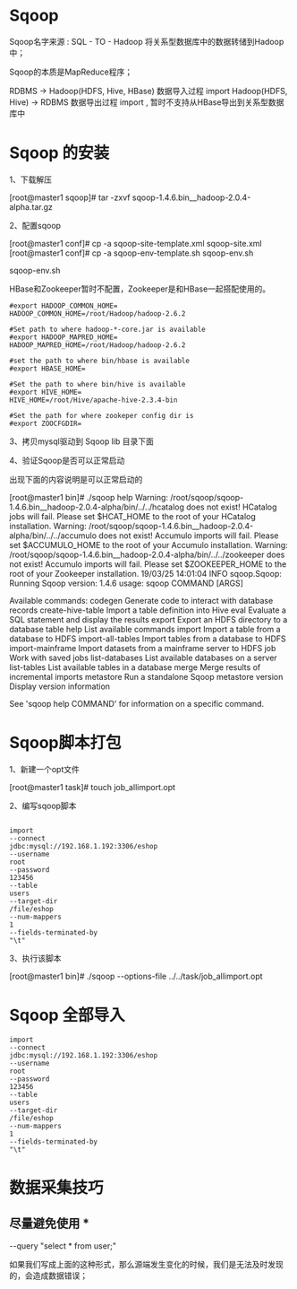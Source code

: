 
# Sqoop

Sqoop名字来源 : SQL - TO - Hadoop 将关系型数据库中的数据转储到Hadoop中；

Sqoop的本质是MapReduce程序；

RDBMS -> Hadoop(HDFS, Hive, HBase)     数据导入过程 import
 Hadoop(HDFS, Hive)  -> RDBMS  数据导出过程 import , 暂时不支持从HBase导出到关系型数据库中 
 
 # Sqoop 的安装
 
 1、下载解压
 
 [root@master1 sqoop]# tar -zxvf sqoop-1.4.6.bin__hadoop-2.0.4-alpha.tar.gz
 
 2、配置sqoop
 
 [root@master1 conf]# cp -a sqoop-site-template.xml sqoop-site.xml
 [root@master1 conf]# cp -a sqoop-env-template.sh sqoop-env.sh
 
sqoop-env.sh

HBase和Zookeeper暂时不配置，Zookeeper是和HBase一起搭配使用的。

``` 
#export HADOOP_COMMON_HOME=
HADOOP_COMMON_HOME=/root/Hadoop/hadoop-2.6.2

#Set path to where hadoop-*-core.jar is available
#export HADOOP_MAPRED_HOME=
HADOOP_MAPRED_HOME=/root/Hadoop/hadoop-2.6.2

#set the path to where bin/hbase is available
#export HBASE_HOME=

#Set the path to where bin/hive is available
#export HIVE_HOME=
HIVE_HOME=/root/Hive/apache-hive-2.3.4-bin

#Set the path for where zookeper config dir is
#export ZOOCFGDIR=
```
 
3、拷贝mysql驱动到 Sqoop lib 目录下面
 
 
4、验证Sqoop是否可以正常启动

出现下面的内容说明是可以正常启动的

[root@master1 bin]# ./sqoop help
Warning: /root/sqoop/sqoop-1.4.6.bin__hadoop-2.0.4-alpha/bin/../../hcatalog does not exist! HCatalog jobs will fail.
Please set $HCAT_HOME to the root of your HCatalog installation.
Warning: /root/sqoop/sqoop-1.4.6.bin__hadoop-2.0.4-alpha/bin/../../accumulo does not exist! Accumulo imports will fail.
Please set $ACCUMULO_HOME to the root of your Accumulo installation.
Warning: /root/sqoop/sqoop-1.4.6.bin__hadoop-2.0.4-alpha/bin/../../zookeeper does not exist! Accumulo imports will fail.
Please set $ZOOKEEPER_HOME to the root of your Zookeeper installation.
19/03/25 14:01:04 INFO sqoop.Sqoop: Running Sqoop version: 1.4.6
usage: sqoop COMMAND [ARGS]

Available commands:
  codegen            Generate code to interact with database records
  create-hive-table  Import a table definition into Hive
  eval               Evaluate a SQL statement and display the results
  export             Export an HDFS directory to a database table
  help               List available commands
  import             Import a table from a database to HDFS
  import-all-tables  Import tables from a database to HDFS
  import-mainframe   Import datasets from a mainframe server to HDFS
  job                Work with saved jobs
  list-databases     List available databases on a server
  list-tables        List available tables in a database
  merge              Merge results of incremental imports
  metastore          Run a standalone Sqoop metastore
  version            Display version information

See 'sqoop help COMMAND' for information on a specific command.


# Sqoop脚本打包

1、新建一个opt文件

[root@master1 task]# touch job_allimport.opt

2、编写sqoop脚本

``` 

import
--connect 
jdbc:mysql://192.168.1.192:3306/eshop
--username
root
--password
123456
--table
users
--target-dir
/file/eshop
--num-mappers
1
--fields-terminated-by
"\t"

```

3、执行该脚本

[root@master1 bin]# ./sqoop --options-file ../../task/job_allimport.opt


# Sqoop 全部导入

``` 
import
--connect 
jdbc:mysql://192.168.1.192:3306/eshop
--username
root
--password
123456
--table
users
--target-dir
/file/eshop
--num-mappers
1
--fields-terminated-by
"\t"

```

# 数据采集技巧

## 尽量避免使用 *

--query "select * from user;"

如果我们写成上面的这种形式，那么源端发生变化的时候，我们是无法及时发现的，会造成数据错误；